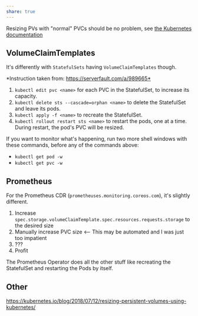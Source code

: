 ```yaml
---
share: true
---
```


Resizing PVs with "normal" PVCs should be no problem, see [the Kubernetes documentation](https://kubernetes.io/blog/2018/07/12/resizing-persistent-volumes-using-kubernetes/)

## VolumeClaimTemplates

It's differently with `StatefulSets` having `VolumeClaimTemplates` though.

*Instruction taken from: <https://serverfault.com/a/989665*>

1.  `kubectl edit pvc <name>` for each PVC in the StatefulSet, to increase its capacity.
2.  `kubectl delete sts --cascade=orphan <name>` to delete the StatefulSet and leave its pods.
3.  `kubectl apply -f <name>` to recreate the StatefulSet.
4.  `kubectl rollout restart sts <name>` to restart the pods, one at a time. During restart, the pod's PVC will be resized.

If you want to monitor what's happening, run two more shell windows with these commands, before any of the commands above:

*   `kubectl get pod -w`
*   `kubectl get pvc -w`

## Prometheus

For the Prometheus CDR (`prometheuses.monitoring.coreos.com`), it's slightly different.

1. Increase `spec.storage.volumeClaimTemplate.spec.resources.requests.storage` to the desired size
2. Manually increase PVC size <-- This may be automated and I was just too impatient
3. ???
4. Profit

The Prometheus Operator does all the other stuff like recreating the StatefulSet and restarting the Pods by itself.

## Other

<https://kubernetes.io/blog/2018/07/12/resizing-persistent-volumes-using-kubernetes/>
